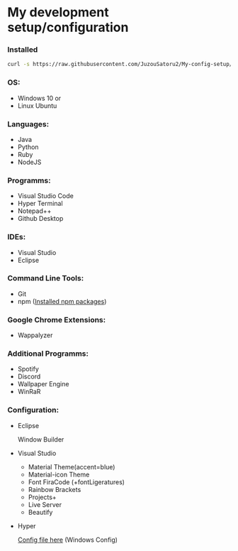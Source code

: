 # My development setup/configuration

### Installed
```sh
curl -s https://raw.githubusercontent.com/JuzouSatoru2/My-config-setup/master/install.sh | bash
```

### OS:
- Windows 10
or
- Linux Ubuntu

### Languages:
- Java
- Python
- Ruby
- NodeJS

### Programms:
- Visual Studio Code
- Hyper Terminal
- Notepad++
- Github Desktop

### IDEs:
- Visual Studio
- Eclipse

### Command Line Tools:
- Git
- npm ([Installed npm packages](https://github.com/JuzouSatoru2/My-config-setup/blob/master/Npm-Packages.md))

### Google Chrome Extensions:
- Wappalyzer

### Additional Programms:
- Spotify
- Discord
- Wallpaper Engine
- WinRaR

### Configuration:
- Eclipse

  Window Builder

- Visual Studio 

  - Material Theme(accent=blue)
  - Material-icon Theme
  - Font FiraCode (+fontLigeratures)
  - Rainbow Brackets
  - Projects+
  - Live Server
  - Beautify

- Hyper 

  [Config file here](https://gist.github.com/JuzouSatoru2/2a58a7f98b475e468dd28f3c772b329f)
  (Windows Config)
